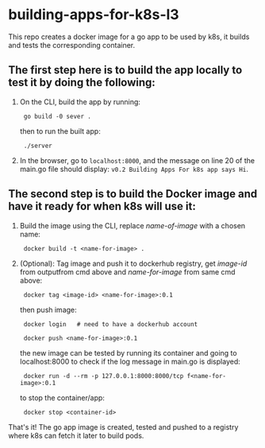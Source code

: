 # building-apps-for-k8s-l3
This repo creates a docker image for a go app to be used by k8s, it builds and tests the corresponding container.

## The first step here is to build the app locally to test it by doing the following:

1. On the CLI, build the app by running:

		go build -0 sever .

	then to run the built app:

		./server

2. In the browser, go to `localhost:8000`, and the message on line 20 of the main.go file should display: `v0.2 Building Apps For k8s app says Hi`.


## The second step is to build the Docker image and have it ready for when k8s will use it:

1. Build the image using the CLI, replace *name-of-image* with a chosen name:

		docker build -t <name-for-image> .

2. (Optional): Tag image and push it to dockerhub registry, get *image-id* from outputfrom cmd above and *name-for-image* from same cmd above:

		docker tag <image-id> <name-for-image>:0.1

	then push image:

		docker login   # need to have a dockerhub account

		docker push <name-for-image>:0.1

	the new image can be tested by running its container and going to localhost:8000 to check if the log message in main.go is displayed:

		docker run -d --rm -p 127.0.0.1:8000:8000/tcp f<name-for-image>:0.1

	to stop the container/app:

		docker stop <container-id>

That's it! The go app image is created, tested and pushed to a registry where k8s can fetch it later to build pods.

